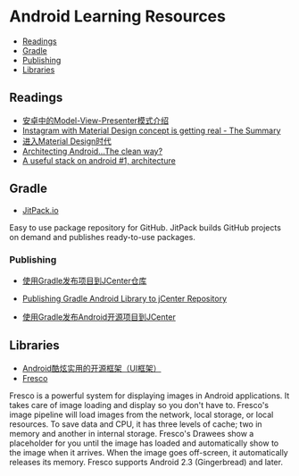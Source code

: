 # Android Learning Resources

- [Readings](#readings)
- [Gradle](#gradle)
- [Publishing](#publishing)
- [Libraries](#libraries)

## Readings

- [安卓中的Model-View-Presenter模式介绍](http://jcodecraeer.com/a/anzhuokaifa/androidkaifa/2015/0425/2782.html)
- [Instagram with Material Design concept is getting real - The Summary](http://frogermcs.github.io/Instagram-with-Material-Design-concept-is-getting-real-the-summary/)
- [进入Material Design时代](http://www.androidchina.net/1381.html)
- [Architecting Android…The clean way?](http://fernandocejas.com/2014/09/03/architecting-android-the-clean-way/)
- [A useful stack on android #1, architecture](http://saulmm.github.io/2015/02/02/A%20useful%20stack%20on%20android%20%231,%20architecture/)

## Gradle

- [JitPack.io](https://jitpack.io/)

Easy to use package repository for GitHub. JitPack builds GitHub projects on demand and publishes ready-to-use packages.

### Publishing

- [使用Gradle发布项目到JCenter仓库](http://zhengxiaopeng.com/2015/02/02/%E4%BD%BF%E7%94%A8Gradle%E5%8F%91%E5%B8%83%E9%A1%B9%E7%9B%AE%E5%88%B0JCenter%E4%BB%93%E5%BA%93/)

- [Publishing Gradle Android Library to jCenter Repository](https://www.virag.si/2015/01/publishing-gradle-android-library-to-jcenter/)

- [使用Gradle发布Android开源项目到JCenter](http://blog.csdn.net/maosidiaoxian/article/details/43148643)

## Libraries

- [Android酷炫实用的开源框架（UI框架）](http://www.androidchina.net/1992.html)
- [Fresco](http://frescolib.org/)

Fresco is a powerful system for displaying images in Android applications. It takes care of image loading and display so you don't have to. Fresco's image pipeline will load images from the network, local storage, or local resources. To save data and CPU, it has three levels of cache; two in memory and another in internal storage. Fresco's Drawees show a placeholder for you until the image has loaded and automatically show to the image when it arrives. When the image goes off-screen, it automatically releases its memory. Fresco supports Android 2.3 (Gingerbread) and later.